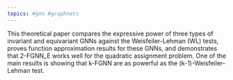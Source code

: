 ```yaml
---
topics: #gnn #graphnets 
---
```


This theoretical paper compares the expressive power of three types of invariant and equivariant GNNs against the Weisfeiler-Lehman (WL) tests, proves function approximation results for these GNNs, and demonstrates that 2-FGNN\_E works well for the quadratic assignment problem.  One of the main results is showing that k-FGNN are as powerful as the (k-1)-Weisfeiler-Lehman test.